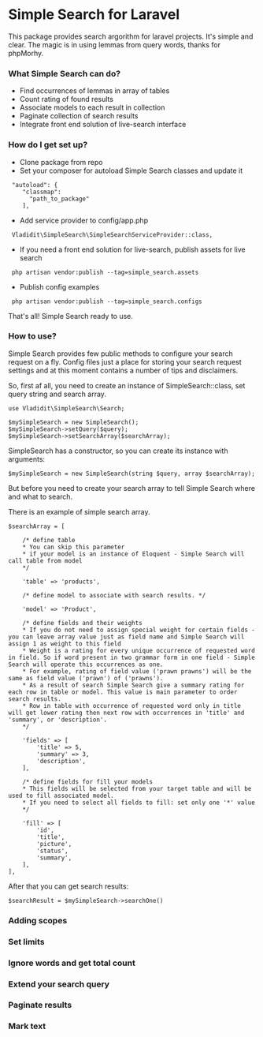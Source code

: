 # Simple Search for Laravel #
This package provides search argorithm for laravel projects. It\'s simple and clear. The magic is in using lemmas from query words, thanks for phpMorhy.

### What Simple Search can do? ###

* Find occurrences of lemmas in array of tables
* Count rating of found results
* Associate models to each result in collection
* Paginate collection of search results
* Integrate front end solution of live-search interface

### How do I get set up? ###

* Clone package from repo
* Set your composer for autoload Simple Search classes and update it

```
 "autoload": {
    "classmap":
      "path_to_package"
    ],
```

* Add service provider to config/app.php

```
 Vladidit\SimpleSearch\SimpleSearchServiceProvider::class,
```
* If you need a front end solution for live-search, publish assets for live search
```
 php artisan vendor:publish --tag=simple_search.assets
```
* Publish config examples
```
 php artisan vendor:publish --tag=simple_search.configs
```

That's all! Simple Search ready to use.

### How to use? ###

Simple Search provides few public methods to configure your search request on a fly.
Config files just a place for storing your search request settings and at this moment contains a number of tips and disclaimers.

So, first af all, you need to create an instance of SimpleSearch::class, set query string and search array.

```
use Vladidit\SimpleSearch\Search;

$mySimpleSearch = new SimpleSearch();
$mySimpleSearch->setQuery($query);
$mySimpleSearch->setSearchArray($searchArray);
```

SimpleSearch has a constructor, so you can create its instance with arguments: 

```
$mySimpleSearch = new SimpleSearch(string $query, array $searchArray);
```

But before you need to create your search array to tell Simple Search where and what to search.

There is an example of simple search array.

```
$searchArray = [

    /* define table 
    * You can skip this parameter 
    * if your model is an instance of Eloquent - Simple Search will call table from model  
    */
    
    'table' => 'products', 
    
    /* define model to associate with search results. */
    
    'model' => 'Product',
    
    /* define fields and their weights
    * If you do not need to assign special weight for certain fields - you can leave array value just as field name and Simple Search will assign 1 as weight to this field
    * Weight is a rating for every unique occurrence of requested word in field. So if word present in two grammar form in one field - Simple Search will operate this occurrences as one.
    * For example, rating of field value ('prawn prawns') will be the same as field value ('prawn') of ('prawns').
    * As a result of search Simple Search give a summary rating for each row in table or model. This value is main parameter to order search results.
    * Row in table with occurrence of requested word only in title will get lower rating then next row with occurrences in 'title' and 'summary', or 'description'.
    */
    
    'fields' => [
        'title' => 5,
        'summary' => 3,
        'description',
    ],
    
    /* define fields for fill your models
    * This fields will be selected from your target table and will be used to fill associated model. 
    * If you need to select all fields to fill: set only one '*' value
    */
    
    'fill' => [
        'id',
        'title',
        'picture',
        'status',
        'summary',
    ],
],
```

After that you can get search results: 

```
$searchResult = $mySimpleSearch->searchOne()
```

### Adding scopes ###

### Set limits ###

### Ignore words and get total count ###

### Extend your search query ###

### Paginate results ###

### Mark text ###